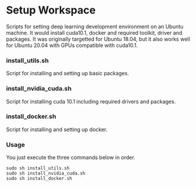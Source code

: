 # Setup Workspace
Scripts for setting deep learning development environment on an Ubuntu machine. It would install cuda10.1, docker and required toolkit, driver and packages. It was originally targetted for Ubuntu 18.04, but it also works well for Ubuntu 20.04 with GPUs compatible with cuda10.1.

### install_utils.sh
Script for installing and setting up basic packages.

### install_nvidia_cuda.sh
Script for installing cuda 10.1 including required drivers and packages.

### install_docker.sh
Script for installing and setting up docker.

### Usage
You just execute the three commands below in order.

~~~
sudo sh install_utils.sh
sudo sh install_nvidia_cuda.sh
sudo sh install_docker.sh
~~~
